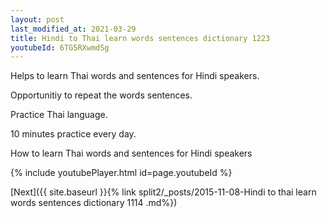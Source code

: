 ```yaml
---
layout: post
last_modified_at: 2021-03-29
title: Hindi to Thai learn words sentences dictionary 1223 
youtubeId: 6TG5RXwmdSg
---
```

 
 
Helps to learn Thai words and sentences for Hindi speakers.

Opportunitiy to repeat the words sentences. 

Practice Thai language. 
 
10 minutes practice every day. 
 
How to learn Thai words and sentences for Hindi speakers 
 
{% include youtubePlayer.html id=page.youtubeId %}
 
 
[Next]({{ site.baseurl }}{% link  split2/_posts/2015-11-08-Hindi to thai learn words sentences dictionary 1114 .md%})
 
